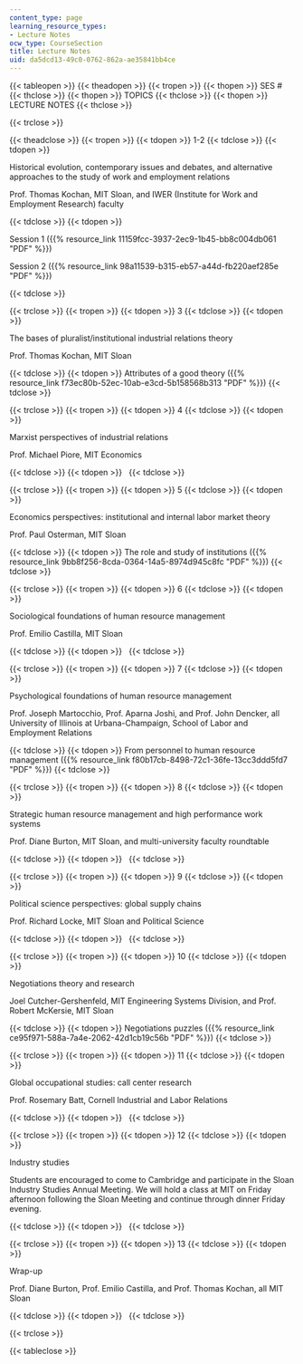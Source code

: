 ```yaml
---
content_type: page
learning_resource_types:
- Lecture Notes
ocw_type: CourseSection
title: Lecture Notes
uid: da5dcd13-49c0-0762-862a-ae35841bb4ce
---
```


{{< tableopen >}}
{{< theadopen >}}
{{< tropen >}}
{{< thopen >}}
SES #
{{< thclose >}}
{{< thopen >}}
TOPICS
{{< thclose >}}
{{< thopen >}}
LECTURE NOTES
{{< thclose >}}

{{< trclose >}}

{{< theadclose >}}
{{< tropen >}}
{{< tdopen >}}
1-2
{{< tdclose >}}
{{< tdopen >}}


Historical evolution, contemporary issues and debates, and alternative approaches to the study of work and employment relations

Prof. Thomas Kochan, MIT Sloan, and IWER (Institute for Work and Employment Research) faculty


{{< tdclose >}}
{{< tdopen >}}


Session 1 ({{% resource_link 11159fcc-3937-2ec9-1b45-bb8c004db061 "PDF" %}})

Session 2 ({{% resource_link 98a11539-b315-eb57-a44d-fb220aef285e "PDF" %}})


{{< tdclose >}}

{{< trclose >}}
{{< tropen >}}
{{< tdopen >}}
3
{{< tdclose >}}
{{< tdopen >}}


The bases of pluralist/institutional industrial relations theory

Prof. Thomas Kochan, MIT Sloan


{{< tdclose >}}
{{< tdopen >}}
Attributes of a good theory ({{% resource_link f73ec80b-52ec-10ab-e3cd-5b158568b313 "PDF" %}})
{{< tdclose >}}

{{< trclose >}}
{{< tropen >}}
{{< tdopen >}}
4
{{< tdclose >}}
{{< tdopen >}}


Marxist perspectives of industrial relations

Prof. Michael Piore, MIT Economics


{{< tdclose >}}
{{< tdopen >}}
 
{{< tdclose >}}

{{< trclose >}}
{{< tropen >}}
{{< tdopen >}}
5
{{< tdclose >}}
{{< tdopen >}}


Economics perspectives: institutional and internal labor market theory

Prof. Paul Osterman, MIT Sloan


{{< tdclose >}}
{{< tdopen >}}
The role and study of institutions ({{% resource_link 9bb8f256-8cda-0364-14a5-8974d945c8fc "PDF" %}})
{{< tdclose >}}

{{< trclose >}}
{{< tropen >}}
{{< tdopen >}}
6
{{< tdclose >}}
{{< tdopen >}}


Sociological foundations of human resource management

Prof. Emilio Castilla, MIT Sloan


{{< tdclose >}}
{{< tdopen >}}
 
{{< tdclose >}}

{{< trclose >}}
{{< tropen >}}
{{< tdopen >}}
7
{{< tdclose >}}
{{< tdopen >}}


Psychological foundations of human resource management

Prof. Joseph Martocchio, Prof. Aparna Joshi, and Prof. John Dencker, all University of Illinois at Urbana-Champaign, School of Labor and Employment Relations


{{< tdclose >}}
{{< tdopen >}}
From personnel to human resource management ({{% resource_link f80b17cb-8498-72c1-36fe-13cc3ddd5fd7 "PDF" %}})
{{< tdclose >}}

{{< trclose >}}
{{< tropen >}}
{{< tdopen >}}
8
{{< tdclose >}}
{{< tdopen >}}


Strategic human resource management and high performance work systems

Prof. Diane Burton, MIT Sloan, and multi-university faculty roundtable


{{< tdclose >}}
{{< tdopen >}}
 
{{< tdclose >}}

{{< trclose >}}
{{< tropen >}}
{{< tdopen >}}
9
{{< tdclose >}}
{{< tdopen >}}


Political science perspectives: global supply chains

Prof. Richard Locke, MIT Sloan and Political Science


{{< tdclose >}}
{{< tdopen >}}
 
{{< tdclose >}}

{{< trclose >}}
{{< tropen >}}
{{< tdopen >}}
10
{{< tdclose >}}
{{< tdopen >}}


Negotiations theory and research

Joel Cutcher-Gershenfeld, MIT Engineering Systems Division, and Prof. Robert McKersie, MIT Sloan


{{< tdclose >}}
{{< tdopen >}}
Negotiations puzzles ({{% resource_link ce95f971-588a-7a4e-2062-42d1cb19c56b "PDF" %}})
{{< tdclose >}}

{{< trclose >}}
{{< tropen >}}
{{< tdopen >}}
11
{{< tdclose >}}
{{< tdopen >}}


Global occupational studies: call center research

Prof. Rosemary Batt, Cornell Industrial and Labor Relations


{{< tdclose >}}
{{< tdopen >}}
 
{{< tdclose >}}

{{< trclose >}}
{{< tropen >}}
{{< tdopen >}}
12
{{< tdclose >}}
{{< tdopen >}}


Industry studies

Students are encouraged to come to Cambridge and participate in the Sloan Industry Studies Annual Meeting. We will hold a class at MIT on Friday afternoon following the Sloan Meeting and continue through dinner Friday evening.


{{< tdclose >}}
{{< tdopen >}}
 
{{< tdclose >}}

{{< trclose >}}
{{< tropen >}}
{{< tdopen >}}
13
{{< tdclose >}}
{{< tdopen >}}


Wrap-up

Prof. Diane Burton, Prof. Emilio Castilla, and Prof. Thomas Kochan, all MIT Sloan


{{< tdclose >}}
{{< tdopen >}}
 
{{< tdclose >}}

{{< trclose >}}

{{< tableclose >}}